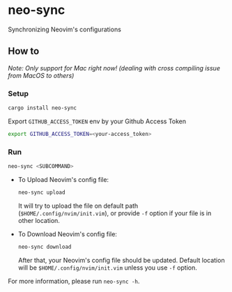 # neo-sync
Synchronizing Neovim's configurations

## How to
*Note: Only support for Mac right now! (dealing with cross compiling issue from MacOS to others)*
### Setup
```bash
cargo install neo-sync
```

Export `GITHUB_ACCESS_TOKEN` env by your Github Access Token
```bash
export GITHUB_ACCESS_TOKEN=<your-access_token>
```

### Run
```bash
neo-sync <SUBCOMMAND>
```
- To Upload Neovim's config file: 
    ```bash
    neo-sync upload
    ```
    It will try to upload the file on default path (`$HOME/.config/nvim/init.vim`), or provide `-f` option if your file is in other location.

- To Download Neovim's config file: 
    ```bash
    neo-sync download
    ```
    After that, your Neovim's config file should be updated. Default location will be `$HOME/.config/nvim/init.vim` unless you use `-f` option.

For more information, please run `neo-sync -h`.